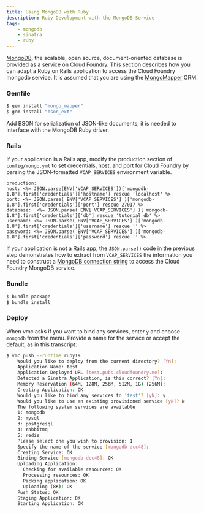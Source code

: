 ```yaml
---
title: Using MongoDB with Ruby
description: Ruby Development with the MongoDB Service
tags:
    - mongodb
    - sinatra
    - ruby
---
```


[MongoDB](http://www.mongodb.org), the scalable, open source, document-oriented database is provided as a service on Cloud Foundry.
This section describes how you can adapt a Ruby on Rails application to access the Cloud Foundry mongodb service.
It is assumed that you are using the [MongoMapper](http://mongomapper.com) ORM.

### Gemfile

``` bash
$ gem install "mongo_mapper"
$ gem install "bson_ext"
```

Add BSON for serialization of JSON-like documents; it is needed to interface with the MongoDB Ruby driver.

### Rails
If your application is a Rails app, modify the production section of `config/mongo.yml` to set credentials, host, and port for Cloud Foundry by parsing the JSON-formatted `VCAP_SERVICES` environment variable.

``` erb
production:
host: <%= JSON.parse(ENV['VCAP_SERVICES'])['mongodb-1.8'].first['credentials']['hostname'] rescue 'localhost' %>
port: <%= JSON.parse( ENV['VCAP_SERVICES'] )['mongodb-1.8'].first['credentials']['port'] rescue 27017 %>
database:  <%= JSON.parse( ENV['VCAP_SERVICES'] )['mongodb-1.8'].first['credentials']['db'] rescue 'tutorial_db' %>
username: <%= JSON.parse( ENV['VCAP_SERVICES'] )['mongodb-1.8'].first['credentials']['username'] rescue '' %>
password: <%= JSON.parse( ENV['VCAP_SERVICES'] )['mongodb-1.8'].first['credentials']['password'] rescue '' %>

```

If your application is not a Rails app, the `JSON.parse()` code in the previous step demonstrates how to extract from `VCAP_SERVICES` the information you need to construct a [MongoDB connection string](http://www.mongodb.org/display/DOCS/Connections) to access the Cloud Foundry MongoDB service.

### Bundle

```bash
$ bundle package
$ bundle install
```

### Deploy

When vmc asks if you want to bind any services, enter `y` and choose `mongodb` from the menu. Provide a name for the service or accept the default, as in this transcript:

``` bash
$ vmc push --runtime ruby19
    Would you like to deploy from the current directory? [Yn]:
    Application Name: test
    Application Deployed URL [test.pubs.cloudfoundry.me]:
    Detected a Sinatra Application, is this correct? [Yn]:
    Memory Reservation (64M, 128M, 256M, 512M, 1G) [256M]:
    Creating Application: OK
    Would you like to bind any services to 'test'? [yN]: y
    Would you like to use an existing provisioned service [yN]? N
    The following system services are available
    1: mongodb
    2: mysql
    3: postgresql
    4: rabbitmq
    5: redis
    Please select one you wish to provision: 1
    Specify the name of the service [mongodb-dcc48]:
    Creating Service: OK
    Binding Service [mongodb-dcc48]: OK
    Uploading Application:
      Checking for available resources: OK
      Processing resources: OK
      Packing application: OK
      Uploading (8K): OK
    Push Status: OK
    Staging Application: OK
    Starting Application: OK
```
